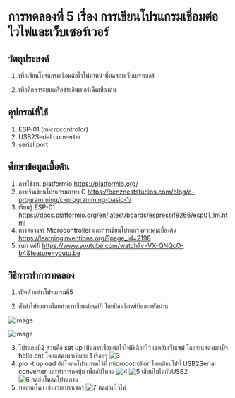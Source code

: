 # การทดลองที่ 5 เรื่อง การเขียนโปรแกรมเชื่อมต่อไวไฟและเว็บเซอร์เวอร์

## วัตถุประสงค์

1. เพื่อเขียนโปรแกรมเชื่อมต่อไวไฟทำหน้าที่ทดสอบเว็บเบราเซอร์

2. เพื่อศึกษาระบบเครือข่ายอินเทอร์เน็ตเบื้องต้น

## อุปกรณ์ที่ใช้
1. ESP-01 (microcontrolor)
2. USB2Serial converter
3. serial port

## ศึกษาข้อมูลเบื้อต้น
1. การใช้งาน platformio https://platformio.org/
2. การเริ่มเขียนโปรแกรมภาษา C https://benzneststudios.com/blog/c-programming/c-programming-basic-1/
3. เรียนรู้ ESP-01 https://docs.platformio.org/en/latest/boards/espressif8266/esp01_1m.html
4. การต่อวงจร Microcontroller และการเขียนโปรแกรมควบคุมเบื้องต้น https://learninginventions.org/?page_id=2198
5. run wifi https://www.youtube.com/watch?v=VX-QNQcO-b4&feature=youtu.be

## วิธีการทำการทดลอง

1. เปิดตัวอย่างโปรแกรมที่5

2. ตั้งค่าโปรแกรมโดยทำการเชื่อมต่อwifi โดยป้อนชื่อwifiและรหัสผ่าน

![image](https://user-images.githubusercontent.com/80880340/112405002-04a2c200-8d44-11eb-86cc-6dff3a445803.png)

![image](https://user-images.githubusercontent.com/80880340/112405019-0d939380-8d44-11eb-81b9-46f920f60d00.png)


3. โปรแกมมี2 ส่วนคือ set up เป้นการเชื่อมต่อไวไฟที่เลือกไว้ เซตอับเว็บเซฟ โดยจะแสดงผลเป็ฯ hello cnt โดยแสดงผลเพิ่มละ 1 เรื่อยๆ 
![3](https://user-images.githubusercontent.com/80879653/112204122-e6ef3300-8c45-11eb-822d-7b548aacb567.png)
4. pio -t upload อัปโหลดโปรแกรมไว้ที่ microcotrollor โดยเสียบไปที่ USB2Serial converter และทำการกดปุ่ม เพื่ออัปโหลด
![4](https://user-images.githubusercontent.com/80879653/112204250-08e8b580-8c46-11eb-969f-2bdc316aab27.png)
![5 เสียบไมโคกับUSB2](https://user-images.githubusercontent.com/80879653/112204386-2f0e5580-8c46-11eb-9857-caf37a9c0e55.png)
![6 กดอับโหลดโปรแกรม](https://user-images.githubusercontent.com/80879653/112204394-30d81900-8c46-11eb-8a50-3194d9dcc8f4.png)
5. ทดสอบโดย เข้า เวบเบราเซอร์
![7  ทดสอบไวไฟ](https://user-images.githubusercontent.com/80879653/112204496-4e0ce780-8c46-11eb-96d2-0a1b8319ae2e.png)
